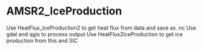 # AMSR2_IceProduction

Use HeatFlux_IceProduction2 to get heat flux from data and save as .nc
Use gdal and qgis to process output
Use HeatFlux2IceProduction to get ice production from this and SIC
